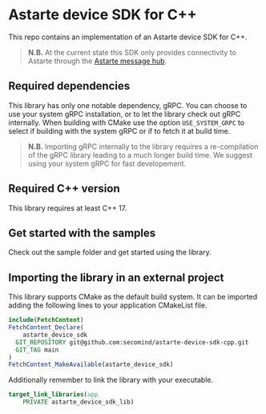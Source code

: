 <!--
Copyright 2025 SECO Mind Srl

SPDX-License-Identifier: Apache-2.0
-->

# Astarte device SDK for C++

This repo contains an implementation of an Astarte device SDK for C++.

> **N.B.** At the current state this SDK only provides connectivity to Astarte through the
[Astarte message hub](https://github.com/astarte-platform/astarte-message-hub).

## Required dependencies

This library has only one notable dependency, gRPC.
You can choose to use your system gRPC installation, or to let the library check out gRPC
internally.
When building with CMake use the option `USE_SYSTEM_GRPC` to select if building with the system
gRPC or if to fetch it at build time.

> **N.B.** Importing gRPC internally to the library requires a re-compilation of the gRPC library
leading to a much longer build time.
> We suggest using your system gRPC for fast developement.

## Required C++ version

This library requires at least C++ 17.

## Get started with the samples

Check out the sample folder and get started using the library.

## Importing the library in an external project

This library supports CMake as the default build system.
It can be imported adding the following lines to your application CMakeList file.

```CMake
include(FetchContent)
FetchContent_Declare(
    astarte_device_sdk
  GIT_REPOSITORY git@github.com:secomind/astarte-device-sdk-cpp.git
  GIT_TAG main
)
FetchContent_MakeAvailable(astarte_device_sdk)
```

Additionally remember to link the library with your executable.
```CMake
target_link_libraries(app
    PRIVATE astarte_device_sdk_lib)
```
